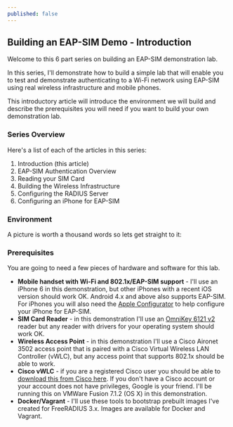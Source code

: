 ```yaml
---
published: false
---
```


## Building an EAP-SIM Demo - Introduction

Welcome to this 6 part series on building an EAP-SIM demonstration lab.

In this series, I'll demonstrate how to build a simple lab that will enable you to test and demonstrate authenticating to a Wi-Fi network using EAP-SIM using real wireless infrastructure and mobile phones.

This introductory article will introduce the environment we will build and describe the prerequisites you will need if you want to build your own demonstration lab.

### Series Overview

Here's a list of each of the articles in this series:

1. Introduction (this article)
2. EAP-SIM Authentication Overview
3. Reading your SIM Card
4. Building the Wireless Infrastructure
5. Configuring the RADIUS Server
6. Configuring an iPhone for EAP-SIM

### Environment

A picture is worth a thousand words so lets get straight to it:




### Prerequisites

You are going to need a few pieces of hardware and software for this lab.  

- **Mobile handset with Wi-Fi and 802.1x/EAP-SIM support** - I'll use an iPhone 6 in this demonstration, but other iPhones with a recent iOS version should work OK. Android 4.x and above also supports EAP-SIM.  For iPhones you will also need the [Apple Configurator](https://itunes.apple.com/en/app/apple-configurator/id434433123?mt=12) to help configure your iPhone for EAP-SIM.
- **SIM Card Reader** - in this demonstration I'll use an [OmniKey 6121 v2](http://www.hidglobal.com/products/readers/omnikey/6121) reader but any reader with drivers for your operating system should work OK.
- **Wireless Access Point** - in this demonstration I'll use a Cisco Aironet 3502 access point that is paired with a Cisco Virtual Wireless LAN Controller (vWLC), but any access point that supports 802.1x should be able to work.
- **Cisco vWLC** - if you are a registered Cisco user you should be able to [download this from Cisco here](https://software.cisco.com/download/release.html?mdfid=284464214&softwareid=280926587&release=8.1.111.0).  If you don't have a Cisco account or your account does not have privileges, Google is your friend.  I'll be running this on VMWare Fusion 7.1.2 (OS X) in this demonstration.
- **Docker/Vagrant** - I'll use these tools to bootstrap prebuilt images I've created for FreeRADIUS 3.x.  Images are available for Docker and Vagrant.








